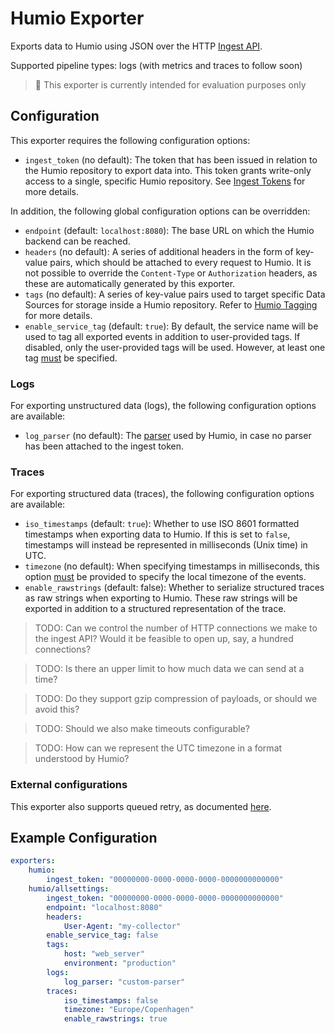 # Humio Exporter
Exports data to Humio using JSON over the HTTP [Ingest API](https://docs.humio.com/reference/api/ingest/).

Supported pipeline types: logs (with metrics and traces to follow soon)

> :construction: This exporter is currently intended for evaluation purposes only

## Configuration
This exporter requires the following configuration options:

- `ingest_token` (no default): The token that has been issued in relation to the Humio repository to export data into. This token grants write-only access to a single, specific Humio repository. See [Ingest Tokens](https://docs.humio.com/docs/ingesting-data/ingest-tokens/) for more details.

In addition, the following global configuration options can be overridden:

- `endpoint` (default: `localhost:8080`): The base URL on which the Humio backend can be reached.
- `headers` (no default): A series of additional headers in the form of key-value pairs, which should be attached to every request to Humio. It is not possible to override the `Content-Type` or `Authorization` headers, as these are automatically generated by this exporter.
- `tags` (no default): A series of key-value pairs used to target specific Data Sources for storage inside a Humio repository. Refer to [Humio Tagging](https://docs.humio.com/docs/parsers/tagging/) for more details.
- `enable_service_tag` (default: `true`): By default, the service name will be used to tag all exported events in addition to user-provided tags. If disabled, only the user-provided tags will be used. However, at least one tag <u>must</u> be specified.

### Logs
For exporting unstructured data (logs), the following configuration options are available:

- `log_parser` (no default): The [parser](https://docs.humio.com/docs/parsers/) used by Humio, in case no parser has been attached to the ingest token.

### Traces
For exporting structured data (traces), the following configuration options are available:

- `iso_timestamps` (default: `true`): Whether to use ISO 8601 formatted timestamps when exporting data to Humio. If this is set to `false`, timestamps will instead be represented in milliseconds (Unix time) in UTC.
- `timezone` (no default): When specifying timestamps in milliseconds, this option <u>must</u> be provided to specify the local timezone of the events.
- `enable_rawstrings` (default: false): Whether to serialize structured traces as raw strings when exporting to Humio. These raw strings will be exported in addition to a structured representation of the trace.

> TODO: Can we control the number of HTTP connections we make to the ingest API? Would it be feasible to open up, say, a hundred connections?

> TODO: Is there an upper limit to how much data we can send at a time?

> TODO: Do they support gzip compression of payloads, or should we avoid this?

> TODO: Should we also make timeouts configurable?

> TODO: How can we represent the UTC timezone in a format understood by Humio?

### External configurations
This exporter also supports queued retry, as documented [here](https://github.com/open-telemetry/opentelemetry-collector/blob/main/exporter/exporterhelper/README.md).

## Example Configuration
```yaml
exporters:
    humio:
        ingest_token: "00000000-0000-0000-0000-0000000000000"
    humio/allsettings:
        ingest_token: "00000000-0000-0000-0000-0000000000000"
        endpoint: "localhost:8080"
        headers:
            User-Agent: "my-collector"
        enable_service_tag: false
        tags:
            host: "web_server"
            environment: "production"
        logs:
            log_parser: "custom-parser"
        traces:
            iso_timestamps: false
            timezone: "Europe/Copenhagen"
            enable_rawstrings: true
```